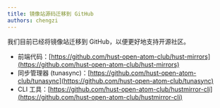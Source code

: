 ```yaml
---
title: 镜像站源码迁移到 GitHub
authors: chengzi
---
```


我们目前已经将镜像站迁移到 GitHub，以便更好地支持开源社区。

- 前端代码：[https://github.com/hust-open-atom-club/hust-mirrors](https://github.com/hust-open-atom-club/hust-mirrors)
- 同步管理器 (tunasync)：[https://github.com/hust-open-atom-club/tunasync](https://github.com/hust-open-atom-club/tunasync)
- CLI 工具：[https://github.com/hust-open-atom-club/hustmirror-cli](https://github.com/hust-open-atom-club/hustmirror-cli)
